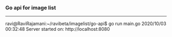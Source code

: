 ### Go api for image list
-------------------------
ravi@RaviRajamani:~/ravibeta/imagelist/go-api$ go run main.go
2020/10/03 00:32:48 Server started on: http://localhost:8080

